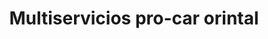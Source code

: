 ---
title: "Multiservicios pro-car orintal"
url: /puerto-la-cruz/multiservicios-pro-car-orintal/
shop: Autowerkstatt
---